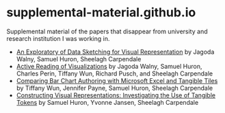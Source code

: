 # supplemental-material.github.io
Supplemental material of the papers that disappear from university and research institution I was working in.

* [An Exploratory of Data Sketching for Visual Representation](/Data-Sketching/) by Jagoda Walny, Samuel Huron, Sheelagh Carpendale
* [Active Reading of Visualizations](/Active-Reading-of-Visualizations/) by Jagoda Walny, Samuel Huron, Charles Perin, Tiffany Wun, Richard Pusch, and Sheelagh Carpendale
* [Comparing Bar Chart Authoring with Microsoft Excel and Tangible Tiles](/Comparing-excel-tiles/) by Tiffany Wun, Jennifer Payne, Samuel Huron, Sheelagh Carpendale
* [Constructing Visual Representations: Investigating the Use of Tangible Tokens](/Constructing/) by Samuel Huron, Yvonne Jansen, Sheelagh Carpendale
